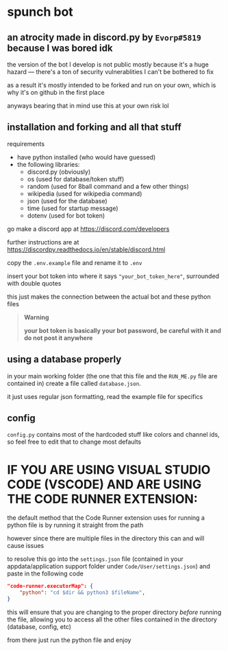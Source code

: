 # **spunch bot**

## an atrocity made in discord.py by `Evorp#5819` because I was bored idk

the version of the bot I develop is not public mostly because it's a huge hazard — there's a ton of security vulnerablities I can't be bothered to fix

as a result it's mostly intended to be forked and run on your own, which is why it's on github in the first place

anyways bearing that in mind use this at your own risk lol

## installation and forking and all that stuff

requirements

- have python installed (who would have guessed)
- the following libraries:
    - discord.py (obviously)
    - os (used for database/token stuff)
    - random (used for 8ball command and a few other things)
    - wikipedia (used for wikipedia command)
    - json (used for the database)
    - time (used for startup message)
    - dotenv (used for bot token)

go make a discord app at https://discord.com/developers

further instructions are at https://discordpy.readthedocs.io/en/stable/discord.html

copy the `.env.example` file and rename it to `.env`

insert your bot token into where it says `"your_bot_token_here"`, surrounded with double quotes

this just makes the connection between the actual bot and these python files

> **Warning**
>
> **your bot token is basically your bot password, be careful with it and do not post it anywhere**

## using a database properly

in your main working folder (the one that this file and the `RUN_ME.py` file are contained in) create a file called `database.json`.

it just uses regular json formatting, read the example file for specifics

## config

`config.py` contains most of the hardcoded stuff like colors and channel ids, so feel free to edit that to change most defaults

# IF YOU ARE USING VISUAL STUDIO CODE (VSCODE) AND ARE USING THE CODE RUNNER EXTENSION:

the default method that the Code Runner extension uses for running a python file is by running it straight from the path

however since there are multiple files in the directory this can and will cause issues

to resolve this go into the `settings.json` file (contained in your appdata/application support folder under `Code/User/settings.json`) and paste in the following code
```json
"code-runner.executorMap": {
    "python": "cd $dir && python3 $fileName",
}
```

this will ensure that you are changing to the proper directory _before_ running the file, allowing you to access all the other files contained in the directory (database, config, etc)

from there just run the python file and enjoy
